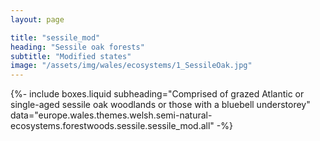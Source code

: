 ```yaml
---
layout: page

title: "sessile_mod"
heading: "Sessile oak forests"
subtitle: "Modified states"
image: "/assets/img/wales/ecosystems/1_SessileOak.jpg"
---
```


{%-
include boxes.liquid
subheading="Comprised of grazed Atlantic or single-aged sessile oak woodlands or those with a bluebell understorey"
data="europe.wales.themes.welsh.semi-natural-ecosystems.forestwoods.sessile.sessile_mod.all"
-%}
